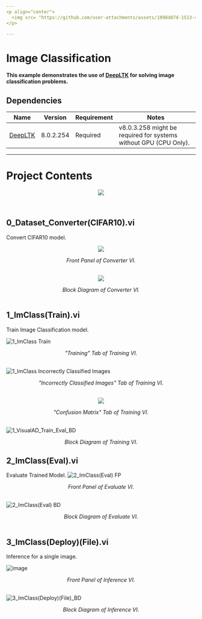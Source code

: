 ```yaml
---
<p align="center">
  <img src= "https://github.com/user-attachments/assets/1098d87d-1513-462f-8aa8-1dfc79418ddc" width="50%" />
</p>

---
```


# Image Classification

#### This example demonstrates the use of [DeepLTK](https://www.ngene.co/deep-learning-toolkit-for-labview) for solving image classification problems. 
## Dependencies

| Name                                         | Version | Requirement        | Notes        |
|----------------------------------------------|---------|--------------------|--------------------|
| [DeepLTK](https://www.ngene.co/deep-learning-toolkit-for-labview) | 8.0.2.254   | Required            | v8.0.3.258 might be required for systems without GPU (CPU Only). |

 

----

# Project Contents

<p align="center">
    <img src="https://github.com/user-attachments/assets/fe71b98d-e15d-4971-ae0c-5dd151277401" />
</p>
<br/>

## 0_Dataset_Converter(CIFAR10).vi
Convert CIFAR10 model.

<p align="center">
<img src="https://github.com/user-attachments/assets/aa386413-3781-4a16-8af8-fc22feb313ed" />
</p>
<div align="center"><i>Front Panel of Converter  VI.</i></div>
<br/>


<p align="center">
<img src="https://github.com/user-attachments/assets/bd09852d-14ed-40f3-839d-da08a298467f"/>
</p>
<div align="center"><i>Block Diagram of Converter VI.</i></div>

<br/>

## 1_ImClass(Train).vi
Train Image Classification model.

![1_ImClass Train](https://github.com/user-attachments/assets/21ae3f12-6fce-4997-a867-be4ef13e8b68)  
<div align="center"><i>"Training" Tab of Training  VI.</i></div>
<br/>


![1_ImClass Incorrectly Classified Images](https://github.com/user-attachments/assets/dccc2321-288d-4d49-b472-69abf7cb8bd9)

<div align="center"><i>"Incorrectly Classified Images" Tab of Training  VI.</i></div>
<br/>


<p align="center">
<img src="![1_ImClass Train](https://github.com/user-attachments/assets/ff636ff3-18ca-4d2d-848b-e4eb0010c37b)"
</p>

<div align="center"><i>"Confusion Matrix" Tab of Training  VI.</i></div>
<br/>


![1_VisualAD_Train_Eval_BD](https://github.com/user-attachments/assets/f67105e7-15f2-4a31-8dac-f330c0a7c26d)

<div align="center"><i>Block Diagram of Training VI.</i></div>

## 2_ImClass(Eval).vi
Evaluate Trained Model.
![2_ImClass(Eval) FP](https://github.com/user-attachments/assets/2a3ad4b3-17b0-4eac-8959-415d8e5aff10)
  
<div align="center"><i>Front Panel of Evaluate  VI.</i></div>
<br/>


![2_ImClass(Eval) BD](https://github.com/user-attachments/assets/43dd95dc-2f45-4514-a221-cd698a73fb9f)

<div align="center"><i>Block Diagram of Evaluate VI.</i></div>

<br/>

## 3_ImClass(Deploy)(File).vi

Inference for a single image.

![image](https://github.com/user-attachments/assets/bdf12d67-c9ca-40d9-8cf7-cdfe3cf50a8b)
<br/>
<div align="center"><i>Front Panel of Inference VI.</i></div>
<br/>

![3_ImClass(Deploy)(File)_BD](https://github.com/user-attachments/assets/1cdbf9c4-7a2e-4745-8cf5-9507e476a58b)

<div align="center"><i>Block Diagram of Inference VI.</i></div>
<br/>
